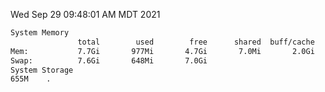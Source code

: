 Wed Sep 29 09:48:01 AM MDT 2021
```bash
System Memory
               total        used        free      shared  buff/cache   available
Mem:           7.7Gi       977Mi       4.7Gi       7.0Mi       2.0Gi       6.4Gi
Swap:          7.6Gi       648Mi       7.0Gi
System Storage
655M	.
```
```bash
